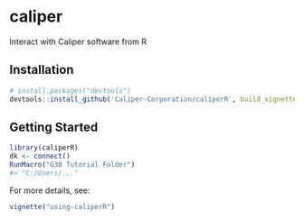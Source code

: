 # caliper
Interact with Caliper software from R

## Installation

```r
# install.packages("devtools")
devtools::install_github('Caliper-Corporation/caliperR', build_vignettes = TRUE)
```

## Getting Started

```r
library(caliperR)
dk <- connect()
RunMacro("G30 Tutorial Folder")
#> "C:/Users/..."
```

For more details, see:

```r
vignette("using-caliperR")
```
